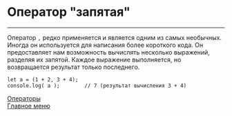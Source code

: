 # Оператор "запятая"
____
Оператор `,` редко применяется и является одним из самых необычных. Иногда он используется для написания более короткого кода. Oн предоставляет нам возможность вычислять несколько выражений, разделяя их запятой. Каждое выражение выполняется, но возвращается результат только последнего.
```
let a = (1 + 2, 3 + 4);
console.log( a );        // 7 (результат вычисления 3 + 4)
```

[Операторы](operators.md)<br>
[Главное меню](../README.md)<br>